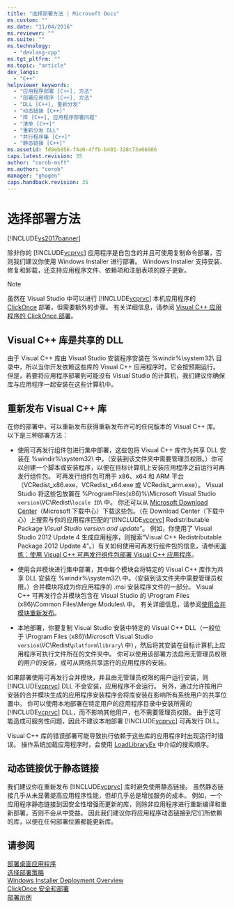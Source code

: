```yaml
---
title: "选择部署方法 | Microsoft Docs"
ms.custom: ""
ms.date: "11/04/2016"
ms.reviewer: ""
ms.suite: ""
ms.technology: 
  - "devlang-cpp"
ms.tgt_pltfrm: ""
ms.topic: "article"
dev_langs: 
  - "C++"
helpviewer_keywords: 
  - "应用程序部署 [C++], 方法"
  - "部署应用程序 [C++], 方法"
  - "DLL [C++], 重新分发"
  - "动态链接 [C++]"
  - "库 [C++], 应用程序部署问题"
  - "清单 [C++]"
  - "重新分发 DLL"
  - "并行程序集 [C++]"
  - "静态链接 [C++]"
ms.assetid: fd8eb956-f4a0-4ffb-b401-328c73e66986
caps.latest.revision: 35
author: "corob-msft"
ms.author: "corob"
manager: "ghogen"
caps.handback.revision: 35
---
```

# 选择部署方法
[!INCLUDE[vs2017banner](../assembler/inline/includes/vs2017banner.md)]

除非你的 [!INCLUDE[vcprvc](../build/includes/vcprvc_md.md)] 应用程序是自包含的并且可使用复制命令部署，否则我们建议你使用 Windows Installer 进行部署。  Windows Installer 支持安装、修复和卸载，还支持应用程序文件、依赖项和注册表项的原子更新。  
  
> [!NOTE]
>  虽然在 Visual Studio 中可以进行 [!INCLUDE[vcprvc](../build/includes/vcprvc_md.md)] 本机应用程序的 [ClickOnce](../Topic/ClickOnce%20Security%20and%20Deployment.md) 部署，但需要额外的步骤。  有关详细信息，请参阅 [Visual C\+\+ 应用程序的 ClickOnce 部署](../ide/clickonce-deployment-for-visual-cpp-applications.md)。  
  
## Visual C\+\+ 库是共享的 DLL  
 由于 Visual C\+\+ 库由 Visual Studio 安装程序安装在 %windir%\\system32\\ 目录中，所以当你开发依赖这些库的 Visual C\+\+ 应用程序时，它会按预期运行。  但是，若要将应用程序部署到可能没有 Visual Studio 的计算机，我们建议你确保库与应用程序一起安装在这些计算机中。  
  
## 重新发布 Visual C\+\+ 库  
 在你的部署中，可以重新发布获得重新发布许可的任何版本的 Visual C\+\+ 库。  以下是三种部署方法：  
  
-   使用可再发行组件包进行集中部署，这些包将 Visual C\+\+ 库作为共享 DLL 安装在 %windir%\\system32\\ 中。（安装到该文件夹中需要管理员权限。）你可以创建一个脚本或安装程序，以便在目标计算机上安装应用程序之前运行可再发行组件包。  可再发行组件包可用于 x86、x64 和 ARM 平台（VCRedist\_x86.exe、VCRedist\_x64.exe 或 VCRedist\_arm.exe）。  Visual Studio 将这些包放置在 %ProgramFiles\(x86\)%\\Microsoft Visual Studio `version`\\VC\\Redist\\`locale ID`\\ 中。  你还可以从 [Microsoft Download Center](http://go.microsoft.com/fwlink/?LinkId=132793)（Microsoft 下载中心）下载这些包。（在 Download Center（下载中心）上搜索与你的应用程序匹配的“[!INCLUDE[vcprvc](../build/includes/vcprvc_md.md)] Redistributable Package *Visual Studio version and update*”。  例如，你使用了 Visual Studio 2012 Update 4 生成应用程序，则搜索“Visual C\+\+ Redistributable Package 2012 Update 4”。）有关如何使用可再发行组件包的信息，请参阅[演练：使用 Visual C\+\+ 可再发行组件包部署 Visual C\+\+ 应用程序](../ide/deploying-visual-cpp-application-by-using-the-vcpp-redistributable-package.md)。  
  
-   使用合并模块进行集中部署，其中每个模块会将特定的 Visual C\+\+ 库作为共享 DLL 安装在 %windir%\\system32\\ 中。（安装到该文件夹中需要管理员权限。）合并模块将成为你应用程序的 .msi 安装程序文件的一部分。  Visual C\+\+ 可再发行合并模块包含在 Visual Studio 的 \\Program Files \(x86\)\\Common Files\\Merge Modules\\ 中。  有关详细信息，请参阅[使用合并模块重新发布](../ide/redistributing-components-by-using-merge-modules.md)。  
  
-   本地部署，你要复制 Visual Studio 安装中特定的 Visual C\+\+ DLL（一般位于 \\Program Files \(x86\)\\Microsoft Visual Studio `version`\\VC\\Redist\\`platform`\\`library`\\ 中），然后将其安装在目标计算机上应用程序可执行文件所在的文件夹中。  你可以使用该部署方法启用无管理员权限的用户的安装，或可从网络共享运行的应用程序的安装。  
  
 如果部署使用可再发行合并模块，并且由无管理员权限的用户运行安装，则 [!INCLUDE[vcprvc](../build/includes/vcprvc_md.md)] DLL 不会安装，应用程序不会运行。  另外，通过允许按用户安装的合并模块生成的应用程序安装程序会将库安装在影响所有系统用户的共享位置中。  你可以使用本地部署在特定用户的应用程序目录中安装所需的 [!INCLUDE[vcprvc](../build/includes/vcprvc_md.md)] DLL，而不影响其他用户，也不需要管理员权限。  由于这可能造成可服务性问题，因此不建议本地部署 [!INCLUDE[vcprvc](../build/includes/vcprvc_md.md)] 可再发行 DLL。  
  
 Visual C\+\+ 库的错误部署可能导致执行依赖于这些库的应用程序时出现运行时错误。  操作系统加载应用程序时，会使用 [LoadLibraryEx](http://go.microsoft.com/fwlink/?LinkId=132792) 中介绍的搜索顺序。  
  
## 动态链接优于静态链接  
 我们建议你在重新发布 [!INCLUDE[vcprvc](../build/includes/vcprvc_md.md)] 库时避免使用静态链接。  虽然静态链接几乎从未显著提高应用程序性能，但却几乎总是增加服务的成本。  例如，一个应用程序静态链接到因安全性增强而更新的库，则除非应用程序进行重新编译和重新部署，否则不会从中受益。  因此我们建议你将应用程序动态链接到它们所依赖的库，以便在任何部署位置都能更新库。  
  
## 请参阅  
 [部署桌面应用程序](../ide/deploying-native-desktop-applications-visual-cpp.md)   
 [选择部署策略](http://msdn.microsoft.com/zh-cn/ecd632d8-063c-4028-b785-81bba045107b)   
 [Windows Installer Deployment Overview](http://msdn.microsoft.com/zh-cn/3ce4610a-b54f-404e-b650-42f4a55dfc3b)   
 [ClickOnce 安全和部署](../Topic/ClickOnce%20Security%20and%20Deployment.md)   
 [部署示例](../ide/deployment-examples.md)